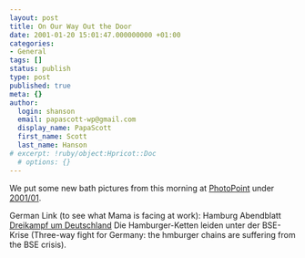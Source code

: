 ```yaml
---
layout: post
title: On Our Way Out the Door
date: 2001-01-20 15:01:47.000000000 +01:00
categories:
- General
tags: []
status: publish
type: post
published: true
meta: {}
author:
  login: shanson
  email: papascott-wp@gmail.com
  display_name: PapaScott
  first_name: Scott
  last_name: Hanson
# excerpt: !ruby/object:Hpricot::Doc
  # options: {}
---
```

<p>We put some new bath pictures from this morning at <a href="http://albums.photopoint.com/j/AlbumList?u=185392">PhotoPoint</a> under <a href="http://albums.photopoint.com/j/AlbumIndex?u=185392&a=10970087">2001/01</a>.</p>
<p>German Link (to see what Mama is facing at work): Hamburg Abendblatt <a href="http://www.abendblatt.de/contents/ha/news/wirtschaft/html/200101/1920TYP327.HTM">Dreikampf um Deutschland</a> Die Hamburger-Ketten leiden unter der BSE-Krise (Three-way fight for Germany: the hmburger chains are suffering from the BSE crisis).</p>
